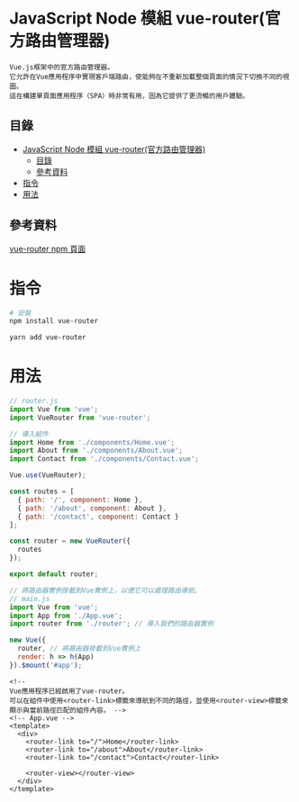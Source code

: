 # JavaScript Node 模組 vue-router(官方路由管理器)

```
Vue.js框架中的官方路由管理器。
它允許在Vue應用程序中實現客戶端路由，使能夠在不重新加載整個頁面的情況下切換不同的視圖。
這在構建單頁面應用程序（SPA）時非常有用，因為它提供了更流暢的用戶體驗。
```

## 目錄

- [JavaScript Node 模組 vue-router(官方路由管理器)](#javascript-node-模組-vue-router官方路由管理器)
	- [目錄](#目錄)
	- [參考資料](#參考資料)
- [指令](#指令)
- [用法](#用法)

## 參考資料

[vue-router npm 頁面](https://www.npmjs.com/package/vue-router)

# 指令

```bash
# 安裝
npm install vue-router

yarn add vue-router
```

# 用法

```JavaScript
// router.js
import Vue from 'vue';
import VueRouter from 'vue-router';

// 導入組件
import Home from './components/Home.vue';
import About from './components/About.vue';
import Contact from './components/Contact.vue';

Vue.use(VueRouter);

const routes = [
  { path: '/', component: Home },
  { path: '/about', component: About },
  { path: '/contact', component: Contact }
];

const router = new VueRouter({
  routes
});

export default router;
```

```JavaScript
// 將路由器實例掛載到Vue實例上，以便它可以處理路由導航。
// main.js
import Vue from 'vue';
import App from './App.vue';
import router from './router'; // 導入我們的路由器實例

new Vue({
  router, // 將路由器掛載到Vue實例上
  render: h => h(App)
}).$mount('#app');
```

```vue
<!--
Vue應用程序已經啟用了vue-router。
可以在組件中使用<router-link>標籤來導航到不同的路徑，並使用<router-view>標籤來顯示與當前路徑匹配的組件內容。 -->
<!-- App.vue -->
<template>
  <div>
    <router-link to="/">Home</router-link>
    <router-link to="/about">About</router-link>
    <router-link to="/contact">Contact</router-link>

    <router-view></router-view>
  </div>
</template>
```